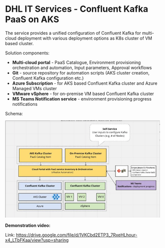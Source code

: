 # DHL IT Services - Confluent Kafka PaaS on AKS

The service provides a unified configuration of Confluent Kafka for multi-cloud deployment with various deployment options as K8s cluster of VM based cluster.

Solution components:

- **Multi-cloud portal** - PaaS Catalogue, Environment provisioning orchestration and automation, Input parameters, Approval workflows
- **Git** - source repository for automation scripts (AKS cluster creation, Confluent Kafka configuration etc.)
- **Azure Subscription** - for AKS based Confluent Kafka cluster and Azure Managed VMs cluster
- **VMware vSphere** - for on-premise VM based Confluent Kafka cluster
- **MS Teams Notification service** - environment provisioning progress notifications

Schema:

![alt text](https://github.com/krudisar/kafka-aks/blob/main/dhl-kafka.png)

**Demonstration video:**

Link: https://drive.google.com/file/d/1VKCbd2ETP3_7RxeHLhour-x4_LTbFKaa/view?usp=sharing
